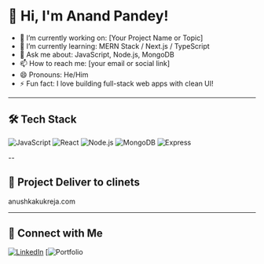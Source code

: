# 👋 Hi, I'm Anand Pandey!

- 🔭 I’m currently working on: [Your Project Name or Topic]
- 🌱 I’m currently learning: MERN Stack / Next.js / TypeScript
- 💬 Ask me about: JavaScript, Node.js, MongoDB
- 📫 How to reach me: [your email or social link]
- 😄 Pronouns: He/Him
- ⚡ Fun fact: I love building full-stack web apps with clean UI!

---

## 🛠️ Tech Stack
![JavaScript](https://img.shields.io/badge/-JavaScript-black?style=flat-square&logo=javascript)
![React](https://img.shields.io/badge/-React-black?style=flat-square&logo=react)
![Node.js](https://img.shields.io/badge/-Node.js-black?style=flat-square&logo=node.js)
![MongoDB](https://img.shields.io/badge/-MongoDB-black?style=flat-square&logo=mongodb)
![Express](https://img.shields.io/badge/-Express-black?style=flat-square&logo=express)

--
## 🔗 Project Deliver to clinets
<a>anushkakukreja.com</a>

---

## 🔗 Connect with Me
[![LinkedIn](https://img.shields.io/badge/-LinkedIn-blue?style=flat-square&logo=Linkedin&logoColor=white&link=https://linkedin.com/in/yourprofile)](https://linkedin.com/in/yourprofile)
[![Portfolio](https://anandpandey2005.netlify.app)
